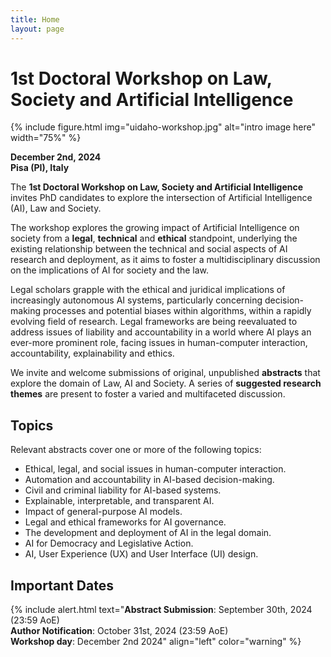 ```yaml
---
title: Home
layout: page
---
```


# 1st Doctoral Workshop on Law, Society and Artificial Intelligence

{% include figure.html img="uidaho-workshop.jpg" alt="intro image here"  width="75%" %}


**December 2nd, 2024<br>
Pisa (PI), Italy**


The **1st Doctoral Workshop on Law, Society and Artificial Intelligence** invites PhD candidates to explore the intersection of Artificial Intelligence (AI), Law and Society. 

The workshop explores the growing impact of Artificial Intelligence on society from a **legal**, **technical** and **ethical** standpoint, underlying the existing relationship between the technical and social aspects of AI research and deployment, as it aims to foster a multidisciplinary discussion on the implications of AI for society and the law.

Legal scholars grapple with the ethical and juridical implications of increasingly autonomous AI systems, particularly concerning decision-making processes and potential biases within algorithms, within a rapidly evolving field of research. Legal frameworks are being reevaluated to address issues of liability and accountability in a world where AI plays an ever-more prominent role, facing issues in human-computer interaction, accountability, explainability and ethics.
 
We invite and welcome submissions of original, unpublished **abstracts** that explore the domain of Law, AI and Society. A series of **suggested research themes** are present to foster a varied and multifaceted discussion.


## Topics 
Relevant abstracts cover one or more of the following topics:
- Ethical, legal, and social issues in human-computer interaction.
- Automation and accountability in AI-based decision-making.
- Civil and criminal liability for AI-based systems.
- Explainable, interpretable, and transparent AI.
- Impact of general-purpose AI models.
- Legal and ethical frameworks for AI governance. 
- The development and deployment of AI in the legal domain.
- AI for Democracy and Legislative Action.
- AI, User Experience (UX) and User Interface (UI) design.

## Important Dates
{% include alert.html text="**Abstract Submission**: September 30th, 2024 (23:59 AoE)<br>
**Author Notification**: October 31st, 2024 (23:59 AoE)<br>
**Workshop day**: December 2nd 2024" align="left" color="warning" %}

